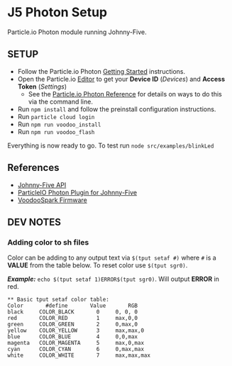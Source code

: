# J5 Photon Setup
Particle.io Photon module running Johnny-Five.

## SETUP
* Follow the Particle.io Photon [Getting Started](https://docs.particle.io/guide/getting-started/start/photon/) instructions.
* Open the Particle.io [Editor](https://build.particle.io/build) to get your **Device ID** (*Devices*) and **Access Token** (*Settings*)
  * See the [Particle.io Photon Reference](https://docs.particle.io/reference/firmware/photon/) for details on ways to do this via the command line.
* Run `npm install` and follow the preinstall configuration instructions.
* Run `particle cloud login`
* Run `npm run voodoo_install`
* Run `npm run voodoo_flash`

Everything is now ready to go. To test run `node src/examples/blinkLed`

## References
* [Johnny-Five API](http://johnny-five.io/api/)
* [ParticleIO Photon Plugin for Johnny-Five](https://github.com/rwaldron/particle-io)
* [VoodooSpark Firmware](https://github.com/voodootikigod/voodoospark)

## DEV NOTES
### Adding color to sh files
Color can be adding to any output text via `$(tput setaf #)` where `#` is a **VALUE** from the table below. To reset color use `$(tput sgr0)`.

***Example:*** `echo $(tput setaf 1)ERROR$(tput sgr0)`. Will output **ERROR** in red.
```
** Basic tput setaf color table:
Color       #define       Value       RGB
black     COLOR_BLACK       0     0, 0, 0
red       COLOR_RED         1     max,0,0
green     COLOR_GREEN       2     0,max,0
yellow    COLOR_YELLOW      3     max,max,0
blue      COLOR_BLUE        4     0,0,max
magenta   COLOR_MAGENTA     5     max,0,max
cyan      COLOR_CYAN        6     0,max,max
white     COLOR_WHITE       7     max,max,max

```
